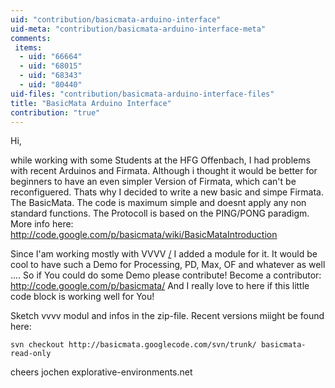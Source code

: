 ```yaml
---
uid: "contribution/basicmata-arduino-interface"
uid-meta: "contribution/basicmata-arduino-interface-meta"
comments: 
 items: 
  - uid: "66664"
  - uid: "68015"
  - uid: "68343"
  - uid: "80440"
uid-files: "contribution/basicmata-arduino-interface-files"
title: "BasicMata Arduino Interface"
contribution: "true"
---
```


Hi,

while working with some Students at the HFG Offenbach, I had problems with recent Arduinos and Firmata.
Although i thought it would be better for beginners to have an even simpler Version of Firmata, which can't be reconfiguered. Thats why I decided to write a new basic and simpe Firmata. The BasicMata.
The code is maximum simple and doesnt apply any non standard functions. The Protocoll is based on the PING/PONG paradigm. More info here: http://code.google.com/p/basicmata/wiki/BasicMataIntroduction

Since I'am working mostly with VVVV [/](https://vvvv.org/404) I added a module for it.
It would be cool to have such a Demo for Processing, PD, Max, OF and whatever as well ....
So if You could do some Demo please contribute! Become a contributor: http://code.google.com/p/basicmata/
And I really love to here if this little code block is working well for You!

Sketch vvvv modul and infos in the zip-file. Recent versions miight be found here:
```
svn checkout http://basicmata.googlecode.com/svn/trunk/ basicmata-read-only
```


cheers jochen
explorative-environments.net

